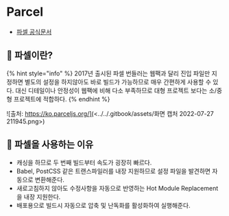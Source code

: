 # Parcel

* [파셀 공식문서](https://ko.parceljs.org/getting\_started.html)

## 🐇 파셀이란?

{% hint style="info" %}
2017년 출시된 파셀 번들러는 웹팩과 달리 진입 파일만 지정하면 별도의 설정을 하지않아도 바로 빌드가 가능하므로 매우 간편하게 사용할 수 있다. 대신 디테일이나 안정성이 웹팩에 비해 다소 부족하므로 대형 프로젝트 보다는 소/중형 프로젝트에 적합하다.
{% endhint %}

![출처: https://ko.parceljs.org/](<../../.gitbook/assets/화면 캡처 2022-07-27 211945.png>)

## 🐇 파셀을 사용하는 이유

* 캐싱을 하므로 두 번째 빌드부터 속도가 굉장히 빠르다.
* Babel, PostCSS 같은 트랜스파일러를 내장 지원하므로 설정 파일을 발견하면 자동으로 변환해준다.
* 새로고침하지 않아도 수정사항을 자동으로 반영하는 Hot Module Replacement을 내장 지원한다.
* 배포용으로 빌드시 자동으로 압축 및 난독화를 활성화하여 실행해준다.
